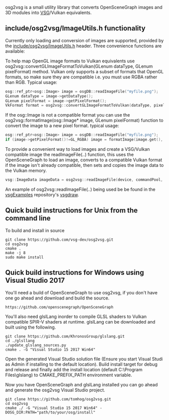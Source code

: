 osg2vsg is a small utility library that converts OpenSceneGraph images and 3D modules into [VSG](https://github.com/vsg-dev/VulkanSceneGraphPrototype)/Vulkan equivalents.


## include/osg2vsg/ImageUtils.h functionality
Currently only loading and conversion of images are supported, provided by the [include/osg2vsg/ImageUtils.h](include/osg2vsg/ImageUtils.h) header. Three convenience functions are available:

To help map OpenGL image formats to Vulkan equivalents use osg2vsg::convertGLImageFormatToVulkan(GLenum dataType, GLenum pixelFormat) method.  Vulkan only supports a subset of formats that OpenGL formats, so make sure they are compatible i.e. you must use RGBA rather than RGB. Typical usage:

```c++
osg::ref_ptr<osg::Image> image = osgDB::readImageFile("myfile.png");
GLenum dataType = image->getDataType();
GLenum pixelFormat = image->getPixelFormat();
VkFormat format = osg2vsg::convertGLImageFormatToVulkan(dataType, pixelFormat);
```

If the osg::Image is not a compatible format you can use the  osg2vsg::formatImage(osg::Image* image, GLenum pixelFormat) function to convert the image to a new pixel format.  typical usage:

```c++
osg::ref_ptr<osg::Image> image = osgDB::readImageFile("myfile.png");
if (image->getPixelFormat()!=GL_RGBA) image = formatImage(image.get(), GL_RGBA);
```

To provide a convenient way to load images and create a VSG/Vulkan compatible image the readImageFile(..) function, this uses the OpenSceneGraph to load an image, converts to a compatible Vulkan format if the image isn't already compatible, then sets and copies the image data to the Vulkan memory.

```c++
vsg::ImageData imageData = osg2vsg::readImageFile(device, commandPool, graphicsQueue, "myfile.png")
```

An example of osg2vsg::readImageFile(..) being used be be found in the [vsgExamples](https://github.com/vsg-dev/vsgExamples) repository's [vsgdraw](https://github.com/vsg-dev/vsgExamples/tree/master/examples_osg2vsg/vsgdraw).

## Quick build instructions for Unix from the command line

To build and install in source

    git clone https://github.com/vsg-dev/osg2vsg.git
    cd osg2vsg
    cmake .
    make -j 8
    sudo make install


## Quick build instructions for Windows using Visual Studio 2017

You'll need a build of OpenSceneGraph to use osg2vsg, if you don't have one go ahead and download and build the source.

    https://github.com/openscenegraph/OpenSceneGraph

You'll also need glslLang inorder to compile GLSL shaders to Vulkan compatible SPIR-V shaders at runtime. glslLang can be downloaded and built using the following.

    git clone https://github.com/KhronosGroup/glslang.git
    cd ./glsllang
    ./update_glslang_sources.py
    cmake . -G "Visual Studio 15 2017 Win64"
    
Open the generated Visual Studio solution file (Ensure you start Visual Studi as Admin if installing to the default location). Build install target for debug and release and finally add the install location (default C:\Program Files\glslang) to CMAKE_PREFIX_PATH environment variable.

Now you have OpenSceneGraph and glslLang installed you can go ahead and generate the osg2vsg Visual Studio project.

    git clone https://github.com/tomhog/osg2vsg.git
    cd osg2vsg
    cmake ./ -G "Visual Studio 15 2017 Win64" -DOSG_DIR:PATH="path/to/your/osg/install"
